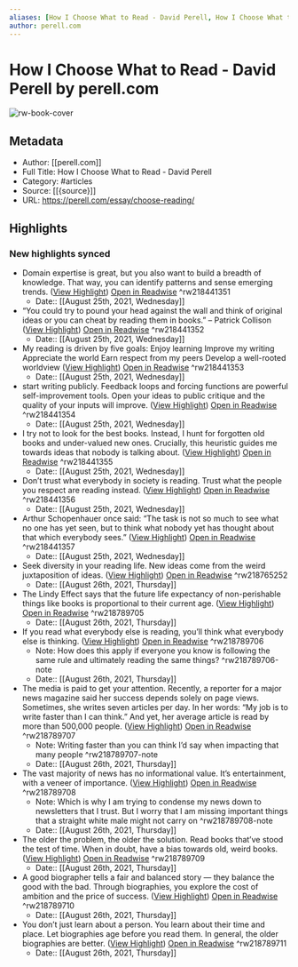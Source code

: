 ```yaml
---
aliases: [How I Choose What to Read - David Perell, How I Choose What to Read - David Perell]
author: perell.com
---
```

# How I Choose What to Read - David Perell by perell.com

![rw-book-cover](https://readwise-assets.s3.amazonaws.com/static/images/article1.be68295a7e40.png)

## Metadata
- Author: [[perell.com]]
- Full Title: How I Choose What to Read - David Perell
- Category: #articles
- Source: [[{source}]]
- URL: https://perell.com/essay/choose-reading/

## Highlights
### New highlights synced
- Domain expertise is great, but you also want to build a breadth of knowledge. That way, you can identify patterns and sense emerging trends. ([View Highlight](https://instapaper.com/read/1439097028/17280325)) [Open in Readwise](https://readwise.io/open/218441351) ^rw218441351
    - Date:: [[August 25th, 2021, Wednesday]]
- “You could try to pound your head against the wall and think of original ideas or you can cheat by reading them in books.” – Patrick Collison ([View Highlight](https://instapaper.com/read/1439097028/17280341)) [Open in Readwise](https://readwise.io/open/218441352) ^rw218441352
    - Date:: [[August 25th, 2021, Wednesday]]
- My reading is driven by five goals:
  Enjoy learning
  Improve my writing
  Appreciate the world
  Earn respect from my peers
  Develop a well-rooted worldview ([View Highlight](https://instapaper.com/read/1439097028/17280346)) [Open in Readwise](https://readwise.io/open/218441353) ^rw218441353
    - Date:: [[August 25th, 2021, Wednesday]]
- start writing publicly. Feedback loops and forcing functions are powerful self-improvement tools. Open your ideas to public critique and the quality of your inputs will improve. ([View Highlight](https://instapaper.com/read/1439097028/17280347)) [Open in Readwise](https://readwise.io/open/218441354) ^rw218441354
    - Date:: [[August 25th, 2021, Wednesday]]
- I try not to look for the best books. Instead, I hunt for forgotten old books and under-valued new ones. Crucially, this heuristic guides me towards ideas that nobody is talking about. ([View Highlight](https://instapaper.com/read/1439097028/17280348)) [Open in Readwise](https://readwise.io/open/218441355) ^rw218441355
    - Date:: [[August 25th, 2021, Wednesday]]
- Don’t trust what everybody in society is reading. Trust what the people you respect are reading instead. ([View Highlight](https://instapaper.com/read/1439097028/17280350)) [Open in Readwise](https://readwise.io/open/218441356) ^rw218441356
    - Date:: [[August 25th, 2021, Wednesday]]
- Arthur Schopenhauer once said: “The task is not so much to see what no one has yet seen, but to think what nobody yet has thought about that which everybody sees.” ([View Highlight](https://instapaper.com/read/1439097028/17280358)) [Open in Readwise](https://readwise.io/open/218441357) ^rw218441357
    - Date:: [[August 25th, 2021, Wednesday]]
- Seek diversity in your reading life. New ideas come from the weird juxtaposition of ideas. ([View Highlight](https://instapaper.com/read/1439097028/17288674)) [Open in Readwise](https://readwise.io/open/218765252) ^rw218765252
    - Date:: [[August 26th, 2021, Thursday]]
- The Lindy Effect says that the future life expectancy of non-perishable things like books is proportional to their current age. ([View Highlight](https://instapaper.com/read/1439097028/17289299)) [Open in Readwise](https://readwise.io/open/218789705) ^rw218789705
    - Date:: [[August 26th, 2021, Thursday]]
- If you read what everybody else is reading, you’ll think what everybody else is thinking. ([View Highlight](https://instapaper.com/read/1439097028/17289319)) [Open in Readwise](https://readwise.io/open/218789706) ^rw218789706
    - Note: How does this apply if everyone you know is following the same rule and ultimately reading the same things? ^rw218789706-note
    - Date:: [[August 26th, 2021, Thursday]]
- The media is paid to get your attention. Recently, a reporter for a major news magazine said her success depends solely on page views. Sometimes, she writes seven articles per day. In her words: “My job is to write faster than I can think.” And yet, her average article is read by more than 500,000 people. ([View Highlight](https://instapaper.com/read/1439097028/17289336)) [Open in Readwise](https://readwise.io/open/218789707) ^rw218789707
    - Note: Writing faster than you can think I’d say when impacting that many people ^rw218789707-note
    - Date:: [[August 26th, 2021, Thursday]]
- The vast majority of news has no informational value. It’s entertainment, with a veneer of importance. ([View Highlight](https://instapaper.com/read/1439097028/17289344)) [Open in Readwise](https://readwise.io/open/218789708) ^rw218789708
    - Note: Which is why I am trying to condense my news down to newsletters that I trust. But I worry that I am missing important things that a straight white male might not carry on ^rw218789708-note
    - Date:: [[August 26th, 2021, Thursday]]
- The older the problem, the older the solution. Read books that’ve stood the test of time. When in doubt, have a bias towards old, weird books. ([View Highlight](https://instapaper.com/read/1439097028/17289347)) [Open in Readwise](https://readwise.io/open/218789709) ^rw218789709
    - Date:: [[August 26th, 2021, Thursday]]
- A good biographer tells a fair and balanced story — they balance the good with the bad. Through biographies, you explore the cost of ambition and the price of success. ([View Highlight](https://instapaper.com/read/1439097028/17289365)) [Open in Readwise](https://readwise.io/open/218789710) ^rw218789710
    - Date:: [[August 26th, 2021, Thursday]]
- You don’t just learn about a person. You learn about their time and place. Let biographies age before you read them. In general, the older biographies are better. ([View Highlight](https://instapaper.com/read/1439097028/17289373)) [Open in Readwise](https://readwise.io/open/218789711) ^rw218789711
    - Date:: [[August 26th, 2021, Thursday]]
